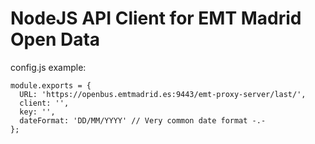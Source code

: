 # NodeJS API Client for EMT Madrid Open Data

config.js example:
```
module.exports = {
  URL: 'https://openbus.emtmadrid.es:9443/emt-proxy-server/last/',
  client: '',
  key: '',
  dateFormat: 'DD/MM/YYYY' // Very common date format -.-
};
```
